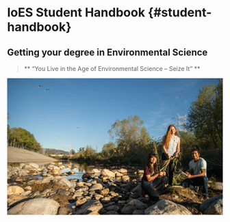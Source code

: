 # IoES Student Handbook {#student-handbook}
## Getting your degree in Environmental Science

> ** &ldquo;You Live in the Age of Environmental Science – Seize It&rdquo; **

![UCLA IoES](assets/la-river.jpg)





